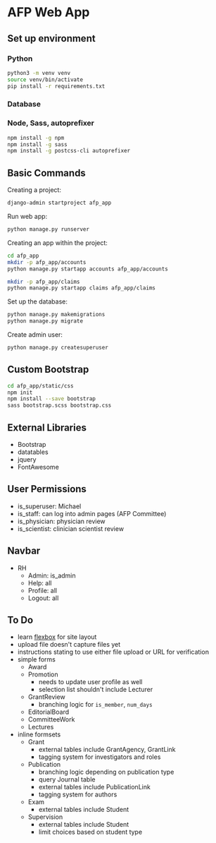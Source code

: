 # AFP Web App

## Set up environment

### Python

```bash
python3 -m venv venv
source venv/bin/activate
pip install -r requirements.txt
```

### Database

### Node, Sass, autoprefixer

```bash
npm install -g npm
npm install -g sass
npm install -g postcss-cli autoprefixer
```

## Basic Commands

Creating a project:

```bash
django-admin startproject afp_app
```

Run web app:

```bash
python manage.py runserver
```

Creating an app within the project:

```bash
cd afp_app
mkdir -p afp_app/accounts
python manage.py startapp accounts afp_app/accounts

mkdir -p afp_app/claims
python manage.py startapp claims afp_app/claims
```

Set up the database:

```bash
python manage.py makemigrations
python manage.py migrate
```

Create admin user:

```bash
python manage.py createsuperuser
```

## Custom Bootstrap

```bash
cd afp_app/static/css
npm init
npm install --save bootstrap
sass bootstrap.scss bootstrap.css
```

## External Libraries

-   Bootstrap
-   datatables
-   jquery
-   FontAwesome

## User Permissions

-   is_superuser: Michael
-   is_staff: can log into admin pages (AFP Committee)
-   is_physician: physician review
-   is_scientist: clinician scientist review

## Navbar

-   RH
    -   Admin: is_admin
    -   Help: all
    -   Profile: all
    -   Logout: all

## To Do

-   learn [flexbox](https://css-tricks.com/snippets/css/a-guide-to-flexbox/#flexbox-background) for site layout
-   upload file doesn't capture files yet
-   instructions stating to use either file upload or URL for verification
-   simple forms
    -   Award
    -   Promotion
        -   needs to update user profile as well
        -   selection list shouldn't include Lecturer
    -   GrantReview
        -   branching logic for `is_member`, `num_days`
    -   EditorialBoard
    -   CommitteeWork
    -   Lectures
-   inline formsets
    -   Grant
        -   external tables include GrantAgency, GrantLink
        -   tagging system for investigators and roles
    -   Publication
        -   branching logic depending on publication type
        -   query Journal table
        -   external tables include PublicationLink
        -   tagging system for authors
    -   Exam
        -   external tables include Student
    -   Supervision
        -   external tables include Student
        -   limit choices based on student type
